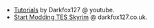 - [Tutorials](https://www.youtube.com/darkfox127) by Darkfox127 @ youtube.
- [Start Modding TES Skyrim](https://www.darkfox127.co.uk/) @ darkfox127.co.uk.